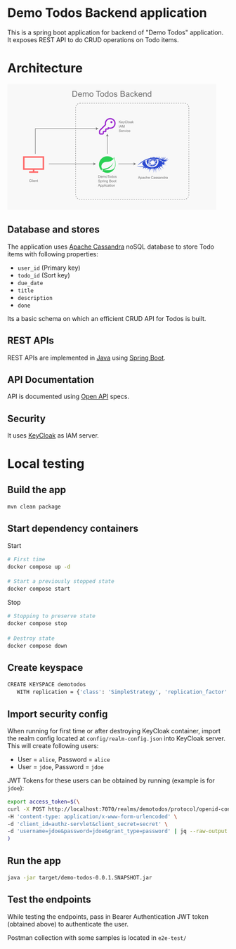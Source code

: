 # Demo Todos Backend application
This is a spring boot application for backend of "Demo Todos" application. It exposes REST API to do CRUD operations on Todo items.

# Architecture
![architecture](./demotodos_architecture.png)

## Database and stores
The application uses [Apache Cassandra](https://cassandra.apache.org/) noSQL database to store Todo items with following properties:
* `user_id` (Primary key)
* `todo_id` (Sort key)
* `due_date`
* `title`
* `description`
* `done`

Its a basic schema on which an efficient CRUD API for Todos is built.

## REST APIs
REST APIs are implemented in [Java](https://www.java.com/) using [Spring Boot](https://spring.io/projects/spring-boot).

## API Documentation
API is documented using [Open API](https://www.openapis.org/what-is-openapi) specs.

## Security
It uses [KeyCloak](https://www.keycloak.org/) as IAM server.

# Local testing
## Build the app
```sh
mvn clean package
```

## Start dependency containers
Start
```sh
# First time
docker compose up -d

# Start a previously stopped state
docker compose start
```

Stop
```sh
# Stopping to preserve state
docker compose stop

# Destroy state
docker compose down
```
## Create keyspace
```sh
CREATE KEYSPACE demotodos
   WITH replication = {'class': 'SimpleStrategy', 'replication_factor' : 1};
```

## Import security config
When running for first time or after destroying KeyCloak container, import the realm config located at `config/realm-config.json` into KeyCloak server. This will create following users:
- User = `alice`, Password = `alice`
- User = `jdoe`, Password = `jdoe`

JWT Tokens for these users can be obtained by running (example is for `jdoe`):
```sh
export access_token=$(\
curl -X POST http://localhost:7070/realms/demotodos/protocol/openid-connect/token \
-H 'content-type: application/x-www-form-urlencoded' \
-d 'client_id=authz-servlet&client_secret=secret' \
-d 'username=jdoe&password=jdoe&grant_type=password' | jq --raw-output '.access_token' \
)
```

## Run the app
```sh
java -jar target/demo-todos-0.0.1.SNAPSHOT.jar
```

## Test the endpoints
While testing the endpoints, pass in Bearer Authentication JWT token (obtained above) to authenticate the user.

Postman collection with some samples is located in `e2e-test/`
